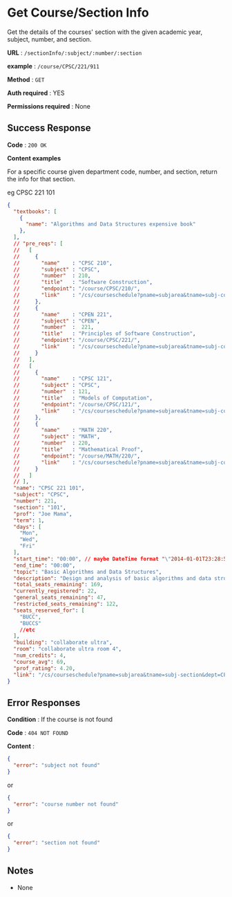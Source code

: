# Get Course/Section Info

Get the details of the courses' section with the given academic year, subject, number, and section.

**URL** : `/sectionInfo/:subject/:number/:section`

**example** : `/course/CPSC/221/911`

**Method** : `GET`

**Auth required** : YES

**Permissions required** : None

## Success Response

**Code** : `200 OK`

**Content examples** 

For a specific course given department code, number, and section, return the info for that section.

eg CPSC 221 101

```json
{
  "textbooks": [
    {
      "name": "Algorithms and Data Structures expensive book"
    },
  ],
  // "pre_reqs": [
  //   [
  //     {
  //       "name"    : "CPSC 210",
  //       "subject" : "CPSC",
  //       "number"  : 210,
  //       "title"   : "Software Construction", 
  //       "endpoint": "/course/CPSC/210/",
  //       "link"    : "/cs/courseschedule?pname=subjarea&tname=subj-course&dept=CPSC&course=210"
  //     },
  //     {
  //       "name"    : "CPEN 221",
  //       "subject" : "CPEN",
  //       "number"  :  221,
  //       "title"   : "Principles of Software Construction", 
  //       "endpoint": "/course/CPSC/221/",
  //       "link"    : "/cs/courseschedule?pname=subjarea&tname=subj-course&dept=CPEN&course=221"
  //     }
  //   ],
  //   [
  //     {
  //       "name"    : "CPSC 121",
  //       "subject" : "CPSC",
  //       "number"  : 121,
  //       "title"   : "Models of Computation", 
  //       "endpoint": "/course/CPSC/121/",
  //       "link"    : "/cs/courseschedule?pname=subjarea&tname=subj-course&dept=CPSC&course=121"
  //     },
  //     {
  //       "name"    : "MATH 220",
  //       "subject" : "MATH",
  //       "number"  : 220,
  //       "title"   : "Mathematical Proof", 
  //       "endpoint": "/course/MATH/220/",
  //       "link"    : "/cs/courseschedule?pname=subjarea&tname=subj-course&dept=MATH&course=220"
  //     }
  //   ]
  // ],
  "name": "CPSC 221 101",
  "subject": "CPSC",
  "number": 221,
  "section": "101",
  "prof": "Joe Mama",
  "term": 1,
  "days": [
    "Mon",
    "Wed",
    "Fri"
  ],
  "start_time": "00:00", // maybe DateTime format "\"2014-01-01T23:28:56.782Z\""; 
  "end_time": "00:00", 
  "topic": "Basic Algorithms and Data Structures",               
  "description": "Design and analysis of basic algorithms and data structures; algorithm analysis methods, searching and sorting algorithms, basic data structures, graphs and concurrency.",
  "total_seats_remaining": 169,
  "currently_registered": 22,
  "general_seats_remaining": 47,
  "restricted_seats_remaining": 122,
  "seats_reserved_for": [
    "BUCC",
    "BUCCS"
    //etc
  ],
  "building": "collaborate ultra",
  "room": "collaborate ultra room 4",
  "num_credits": 4,
  "course_avg": 69,
  "prof_rating": 4.20,
  "link": "/cs/courseschedule?pname=subjarea&tname=subj-section&dept=CPSC&course=221&section=101"
}
```

## Error Responses

**Condition** : If the course is not found

**Code** : `404 NOT FOUND`

**Content** :
```json
{
  "error": "subject not found"
}
```
or
```json
{
  "error": "course number not found"
}
```
or
```json
{
  "error": "section not found"
}
```

## Notes

* None
